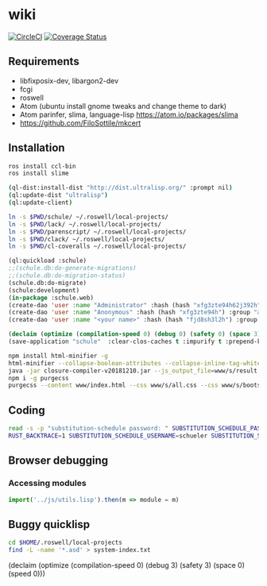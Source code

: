 # wiki
[![CircleCI](https://circleci.com/gh/mohe2015/wiki.svg?style=svg)](https://circleci.com/gh/mohe2015/wiki)
[![Coverage Status](https://coveralls.io/repos/github/mohe2015/wiki/badge.svg?branch=testing)](https://coveralls.io/github/mohe2015/wiki)

## Requirements

* libfixposix-dev, libargon2-dev
* fcgi
* roswell
* Atom (ubuntu install gnome tweaks and change theme to dark)
* Atom parinfer, slima, language-lisp https://atom.io/packages/slima
* https://github.com/FiloSottile/mkcert

## Installation

```bash
ros install ccl-bin
ros install slime

(ql-dist:install-dist "http://dist.ultralisp.org/" :prompt nil)
(ql:update-dist "ultralisp")
(ql:update-client)

ln -s $PWD/schule/ ~/.roswell/local-projects/
ln -s $PWD/lack/ ~/.roswell/local-projects/
ln -s $PWD/parenscript/ ~/.roswell/local-projects/
ln -s $PWD/clack/ ~/.roswell/local-projects/
ln -s $PWD/cl-coveralls ~/.roswell/local-projects/
```

```lisp
(ql:quickload :schule)
;;(schule.db:do-generate-migrations)
;;(schule.db:do-migration-status)
(schule.db:do-migrate)
(schule:development)
(in-package :schule.web)
(create-dao 'user :name "Administrator" :hash (hash "xfg3zte94h62j392h") :group "admin")
(create-dao 'user :name "Anonymous" :hash (hash "xfg3zte94h") :group "anonymous")
(create-dao 'user :name "<your name>" :hash (hash "fjd8sh3l2h") :group "user"))

(declaim (optimize (compilation-speed 0) (debug 0) (safety 0) (space 3) (speed 0)))
(save-application "schule"  :clear-clos-caches t :impurify t :prepend-kernel t)
```

```bash
npm install html-minifier -g
html-minifier --collapse-boolean-attributes --collapse-inline-tag-whitespace --collapse-whitespace --decode-entities --remove-attribute-quotes --remove-comments --remove-empty-attributes --remove-optional-tags --remove-redundant-attributes --remove-script-type-attributes --remove-style-link-type-attributes --remove-tag-whitespace --sort-attributes --sort-class-name --trim-custom-fragments --use-short-doctype -o www/index.html www/index.html
java -jar closure-compiler-v20181210.jar --js_output_file=www/s/result.js --externs externs/jquery-3.3.js www/s/jquery-3.3.1.js www/s/popper.js www/s/bootstrap.js www/s/summernote-bs4.js www/s/visual-diff.js www/s/index.js
npm i -g purgecss
purgecss --content www/index.html --css www/s/all.css --css www/s/bootstrap.min.css --css www/s/index.css --css www/s/summernote-bs4.css -o www/s/ --content www/s/*.js
```

## Coding

```bash
read -s -p "substitution-schedule password: " SUBSTITUTION_SCHEDULE_PASSWORD
RUST_BACKTRACE=1 SUBSTITUTION_SCHEDULE_USERNAME=schueler SUBSTITUTION_SCHEDULE_PASSWORD=$SUBSTITUTION_SCHEDULE_PASSWORD ros emacs
```

## Browser debugging

### Accessing modules

```javascript
import('../js/utils.lisp').then(m => module = m)
```

## Buggy quicklisp

```bash
cd $HOME/.roswell/local-projects
find -L -name '*.asd' > system-index.txt
```



(declaim (optimize (compilation-speed 0) (debug 3) (safety 3) (space 0) (speed 0)))
